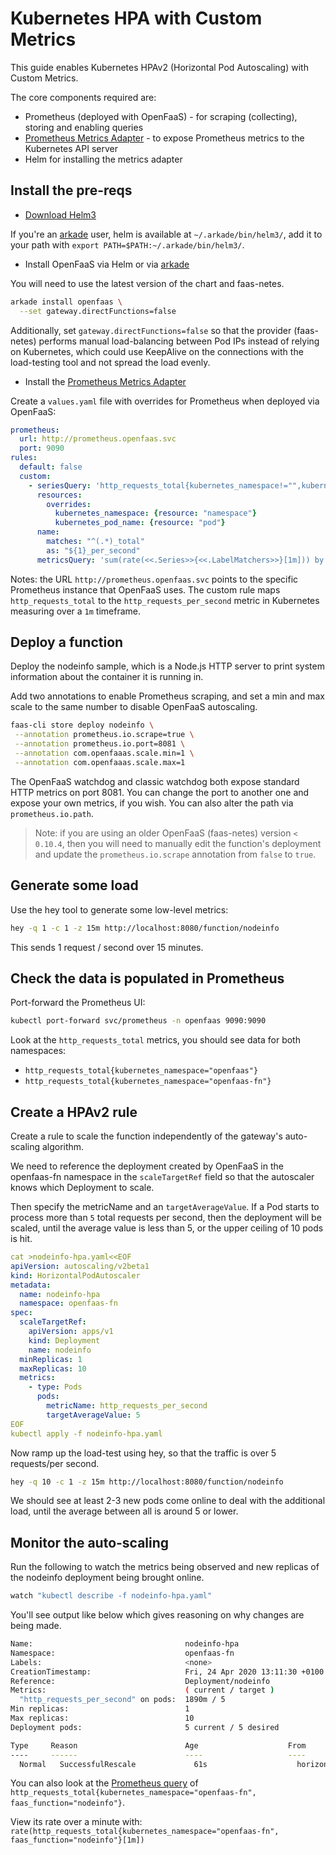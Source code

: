 # Kubernetes HPA with Custom Metrics

This guide enables Kubernetes HPAv2 (Horizontal Pod Autoscaling) with Custom Metrics.

The core components required are:

* Prometheus (deployed with OpenFaaS) - for scraping (collecting), storing and enabling queries
* [Prometheus Metrics Adapter](https://github.com/directxman12/k8s-prometheus-adapter) - to expose Prometheus metrics to the Kubernetes API server
* Helm for installing the metrics adapter

## Install the pre-reqs

* [Download Helm3](https://helm.sh/docs/intro/install/)

If you're an [arkade](https://get-arkade.dev/) user, helm is available at `~/.arkade/bin/helm3/`, add it to your path with `export PATH=$PATH:~/.arkade/bin/helm3/`.

* Install OpenFaaS via Helm or via [arkade](https://get-arkade.dev/)

You will need to use the latest version of the chart and faas-netes.

```bash
arkade install openfaas \
  --set gateway.directFunctions=false
```

Additionally, set `gateway.directFunctions=false` so that the provider (faas-netes) performs 
manual load-balancing between Pod IPs instead of relying on Kubernetes, which could use 
KeepAlive on the connections with the load-testing tool and not spread the load evenly.

* Install the [Prometheus Metrics Adapter](https://github.com/directxman12/k8s-prometheus-adapter)

Create a `values.yaml` file with overrides for Prometheus when deployed via OpenFaaS:

```yaml
prometheus:
  url: http://prometheus.openfaas.svc
  port: 9090
rules:
  default: false
  custom:
    - seriesQuery: 'http_requests_total{kubernetes_namespace!="",kubernetes_pod_name!=""}'
      resources:
        overrides:
          kubernetes_namespace: {resource: "namespace"}
          kubernetes_pod_name: {resource: "pod"}
      name:
        matches: "^(.*)_total"
        as: "${1}_per_second"
      metricsQuery: 'sum(rate(<<.Series>>{<<.LabelMatchers>>}[1m])) by (<<.GroupBy>>)'
```

Notes: the URL `http://prometheus.openfaas.svc` points to the specific Prometheus instance that OpenFaaS uses. The custom rule
maps `http_requests_total` to the `http_requests_per_second` metric in Kubernetes measuring over a `1m` timeframe.

## Deploy a function

Deploy the nodeinfo sample, which is a Node.js HTTP server to print system information about the container it is running in.

Add two annotations to enable Prometheus scraping, and set a min and max scale to the same number to disable OpenFaaS autoscaling.

```bash
faas-cli store deploy nodeinfo \
 --annotation prometheus.io.scrape=true \
 --annotation prometheus.io.port=8081 \
 --annotation com.openfaaas.scale.min=1 \
 --annotation com.openfaaas.scale.max=1
```

The OpenFaaS watchdog and classic watchdog both expose standard HTTP metrics on port 8081. You can change the port 
to another one and expose your own metrics, if you wish. You can also alter the path via `prometheus.io.path`.

> Note: if you are using an older OpenFaaS (faas-netes) version `< 0.10.4`, then you will need to manually edit the function's 
deployment and update the `prometheus.io.scrape` annotation from `false` to `true`.

## Generate some load

Use the hey tool to generate some low-level metrics:

```bash
hey -q 1 -c 1 -z 15m http://localhost:8080/function/nodeinfo
```

This sends 1 request / second over 15 minutes.

## Check the data is populated in Prometheus

Port-forward the Prometheus UI:

```bash
kubectl port-forward svc/prometheus -n openfaas 9090:9090
```

Look at the `http_requests_total` metrics, you should see data for both namespaces:

* `http_requests_total{kubernetes_namespace="openfaas"}`
* `http_requests_total{kubernetes_namespace="openfaas-fn"}`

## Create a HPAv2 rule

Create a rule to scale the function independently of the gateway's auto-scaling algorithm.

We need to reference the deployment created by OpenFaaS in the openfaas-fn namespace in 
the `scaleTargetRef` field so that the autoscaler knows which Deployment to scale.

Then specify the metricName and an `targetAverageValue`. If a Pod starts to process more
than `5` total requests per second, then the deployment will be scaled, until the average value 
is less than 5, or the upper ceiling of 10 pods is hit.

```yaml
cat >nodeinfo-hpa.yaml<<EOF
apiVersion: autoscaling/v2beta1
kind: HorizontalPodAutoscaler
metadata:
  name: nodeinfo-hpa
  namespace: openfaas-fn
spec:
  scaleTargetRef:
    apiVersion: apps/v1
    kind: Deployment
    name: nodeinfo
  minReplicas: 1
  maxReplicas: 10
  metrics:
    - type: Pods
      pods:
        metricName: http_requests_per_second
        targetAverageValue: 5
EOF
kubectl apply -f nodeinfo-hpa.yaml
```

Now ramp up the load-test using hey, so that the traffic is over 5 requests/per second.

```bash
hey -q 10 -c 1 -z 15m http://localhost:8080/function/nodeinfo
```

We should see at least 2-3 new pods come online to deal with the additional load, until 
the average between all is around 5 or lower.

## Monitor the auto-scaling

Run the following to watch the metrics being observed and new replicas of the 
nodeinfo deployment being brought online.

```bash
watch "kubectl describe -f nodeinfo-hpa.yaml"
```

You'll see output like below which gives reasoning on why changes are being made.

```bash
Name:                                  nodeinfo-hpa
Namespace:                             openfaas-fn
Labels:                                <none>
CreationTimestamp:                     Fri, 24 Apr 2020 13:11:30 +0100
Reference:                             Deployment/nodeinfo
Metrics:                               ( current / target )
  "http_requests_per_second" on pods:  1890m / 5
Min replicas:                          1
Max replicas:                          10
Deployment pods:                       5 current / 5 desired

Type     Reason                        Age                    From                       Message
----     ------                        ----                   ----                       -------
  Normal   SuccessfulRescale             61s                    horizontal-pod-autoscaler  New size: 5; reason: All metrics below target
```

You can also look at the [Prometheus query](http://localhost:9090/graph?g0.range_input=1h&g0.expr=http_requests_total%7Bkubernetes_namespace%3D%22openfaas-fn%22%2C%20faas_function%3D%22nodeinfo%22%7D&g0.tab=1) of `http_requests_total{kubernetes_namespace="openfaas-fn", faas_function="nodeinfo"}`.

View its rate over a minute with: `rate(http_requests_total{kubernetes_namespace="openfaas-fn", faas_function="nodeinfo"}[1m])`

